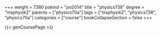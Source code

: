 +++
weight = 7380
pokind = "po2014"
title = "physics738"
degree = "msphysik2"
parents = ["physics70a"]
tags = ["msphysik2", "physics738", "physics70a"]
categories = ["course"]
bookCollapseSection = false
+++

{{< genCoursePage >}}
